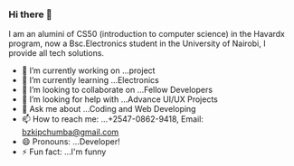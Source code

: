 ### Hi there 👋

<!--
**boazkips/boazkips** is a ✨ _special_ ✨ repository because its `README.md` (this file) appears on your GitHub profile.

Here are some ideas to get you started:

- 🔭 I’m currently working on ...project
- 🌱 I’m currently learning ...Electronics
- 👯 I’m looking to collaborate on ...Fellow Developers
- 🤔 I’m looking for help with ...Advance UI/UX Projects
- 💬 Ask me about ...Coding and Web Developing
- 📫 How to reach me: ...+2547-0862-9418, Email: bzkipchumba@gmail.com
- 😄 Pronouns: ...Developer!
- ⚡ Fun fact: ...I'm funny
-->


I am an alumini of CS50 (introduction to computer science) in the Havardx program, now a Bsc.Electronics student in the University of Nairobi, I provide all tech solutions.

- 🔭 I’m currently working on ...project
- 🌱 I’m currently learning ...Electronics
- 👯 I’m looking to collaborate on ...Fellow Developers
- 🤔 I’m looking for help with ...Advance UI/UX Projects
- 💬 Ask me about ...Coding and Web Developing
- 📫 How to reach me: ...+2547-0862-9418, Email: bzkipchumba@gmail.com
- 😄 Pronouns: ...Developer!
- ⚡ Fun fact: ...I'm funny
